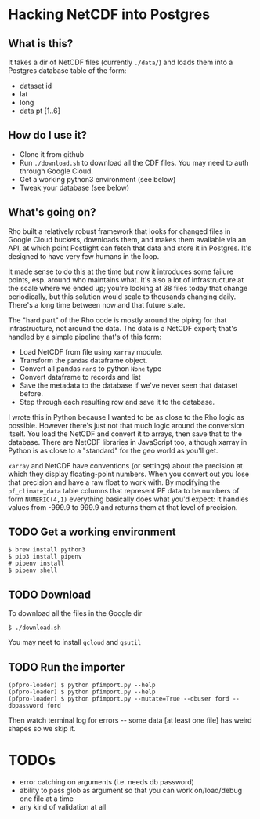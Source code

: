 # Hacking NetCDF into Postgres

## What is this?

It takes a dir of NetCDF files (currently `./data/`) and loads them into a Postgres database table of the form:

- dataset id
- lat
- long
- data pt [1..6]

## How do I use it?

- Clone it from github
- Run `./download.sh` to download all the CDF files. You may need to auth through Google Cloud.
- Get a working python3 environment (see below)
- Tweak your database (see below)

## What's going on?
Rho built a relatively robust framework that looks for changed files in Google Cloud buckets, downloads them, and makes them available via an API, at which point Postlight can fetch that data and store it in Postgres. It's designed to have very few humans in the loop.

It made sense to do this at the time but now it introduces some failure points, esp. around who maintains what. It's also a lot of infrastructure at the scale where we ended up; you're looking at 38 files today that change periodically, but this solution would scale to thousands changing daily. There's a long time between now and that future state.

The "hard part" of the Rho code is mostly around the piping for that infrastructure, not around the data.  The data is a NetCDF export; that's handled by a simple pipeline that's of this form:

- Load NetCDF from file using `xarray` module.
- Transform the `pandas` dataframe object.
- Convert all pandas `nan`s to python `None` type
- Convert dataframe to records and list
- Save the metadata to the database if we've never seen that dataset before.
- Step through each resulting row and save it to the database.

I wrote this in Python because I wanted to be as close to the Rho logic as possible. However there's just not that much logic around the conversion itself. You load the NetCDF and convert it to arrays, then save that to the database. There are NetCDF libraries in JavaScript too, although xarray in Python is as close to a "standard" for the geo world as you'll get.

`xarray` and NetCDF have conventions (or settings) about the precision at which they display floating-point numbers. When you convert out you lose that precision and have a raw float to work with. By modifying the `pf_climate_data` table columns that represent PF data to be numbers of form `NUMERIC(4,1)` everything basically does what you'd expect: it handles values from -999.9 to 999.9 and returns them at that level of precision.


## TODO Get a working environment
```
$ brew install python3
$ pip3 install pipenv
# pipenv install
$ pipenv shell
```

## TODO Download

To download all the files in the Google dir
```
$ ./download.sh
```

You may neet to install `gcloud` and `gsutil`

## TODO Run the importer
```
(pfpro-loader) $ python pfimport.py --help
(pfpro-loader) $ python pfimport.py --help
(pfpro-loader) $ python pfimport.py --mutate=True --dbuser ford --dbpassword ford

```

Then watch terminal log for errors -- some data [at least one file] has weird shapes so we skip it.


# TODOs
- error catching on arguments (i.e. needs db password)
- ability to pass glob as argument so that you can work on/load/debug one file at a time
- any kind of validation at all

